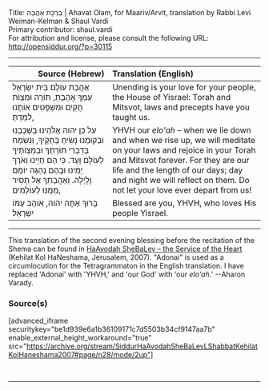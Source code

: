 <html>
<head></head>
<body>
Title: בִּרְכָּת אַהֲבַה | Ahavat Olam, for Maariv/Arvit, translation by Rabbi Levi Weiman-Kelman & Shaul Vardi<br />
Primary contributor: shaul.vardi<br />
For attribution and license, please consult the following URL: <a href="http://opensiddur.org/?p=30115">http://opensiddur.org/?p=30115</a>
<p />
<hr />

<table style="margin-left: auto;margin-right: auto;" class="draggable">
<thead><tr><th id="x" style="text-align: right;">Source (Hebrew)</th><th style="text-align: left;">Translation (English)</th></tr></thead>
<tbody>
<tr><td style="vertical-align:top;">
<div class="liturgy" lang="he">
אַהֲבַת עוֹלָם בֵּית יִשְׂרָאֵל עַמְּךָ אָהָבְתָּ, 
תּוֹרָה וּמִצְוֺת 
חֻקִּים וּמִשְׁפָּטִים 
אוֹתָנוּ לִמַּדְתָּ, 
</span></div></td>
 
<td style="vertical-align:top;">
<div class="english" lang="en">
Unending is your love for your people, the House of Yisrael:
Torah and Mitsvot, 
laws and precepts 
have you taught us.
</div></td></tr>


<tr><td style="vertical-align:top;">
<div class="liturgy" lang="he">
עַל כֵּן יהוה אֱלֹהֵינוּ בְּשָׁכְבֵנוּ וּבְקוּמֵנוּ 
נָשִׂיחַ בְּחֻקֶּיךָ, 
וְנִשְׂמַח בְּדִבְרֵי תוֹרָתֶךָ וּבְמִצְוֺתֶיךָ לְעוֹלָם וָעֶד. 
כִּי הֵם חַיֵינוּ 
וְאֹרֶךְ יָמֵינוּ 
וּבָהֶם נֶהְגֶּה יוֹמָם וָלָיְלָה. 
וְאַהֲבַתְךָ אַל תָּסִיר מִמֶּנּוּ לְעוֹלָמִים, 
</span></div></td>
 
<td style="vertical-align:top;">
<div class="english" lang="en">
YHVH our <em>elo'ah</em> – when we lie down and when we rise up, 
we will meditate on your laws 
and rejoice in your Torah and Mitsvot forever. 
For they are our life 
and the length of our days; 
day and night we will reflect on them. 
Do not let your love ever depart from us! 
</div></td></tr>


<tr><td style="vertical-align:top;">
<div class="liturgy" lang="he">
בָּרוּךְ אַתָּה יהוה, 
אוֹהֵב עַמּוֹ יִשְׂרָאֵל׃
</span></div></td>
 
<td style="vertical-align:top;">
<div class="english" lang="en">
Blessed are you, YHVH, 
who loves His people Yisrael.
</div></td></tr>
</tbody></table>

<hr />

This translation of the second evening blessing before the recitation of the Shema can be found in <a href="http://opensiddur.org/?p=12061">HaAvodah SheBaLev – the Service of the Heart</a> (Kehilat Kol HaNeshama, Jerusalem, 2007). "Adonai" is used as a circumlocution for the Tetragrammaton in the English translation.  I have replaced 'Adonai' with 'YHVH,' and 'our God' with 'our <em>elo'ah</em>.' --Aharon Varady.

<h3>Source(s)</h3>

[advanced_iframe securitykey="be1d939e6a1b36109171c7d5503b34cf9147aa7b" enable_external_height_workaround="true" src="https://archive.org/stream/SiddurHaAvodahSheBaLevLShabbatKehilatKolHaneshama2007#page/n28/mode/2up"]

&nbsp;

<hr />

&nbsp;
</body>
</html>